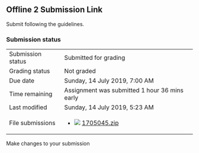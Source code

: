 <h2>Offline 2 Submission Link</h2>Submit following the guidelines.

<h3>Submission status</h3><table>
<tbody><tr>
<td>Submission status</td>
<td>Submitted for grading</td>
</tr>
<tr>
<td>Grading status</td>
<td>Not graded</td>
</tr>
<tr>
<td>Due date</td>
<td>Sunday, 14 July 2019, 7:00 AM</td>
</tr>
<tr>
<td>Time remaining</td>
<td>Assignment was submitted 1 hour 36 mins early</td>
</tr>
<tr>
<td>Last modified</td>
<td>Sunday, 14 July 2019, 5:23 AM</td>
</tr>
<tr>
<td>File submissions</td>
<td><ul><li><img src="..%5C..%5C..%5CJanuary%202018%5CCSE102%5CiGraphics%20Offline%20Submission%20Link%20Assignment%5Cfile%5Carchive.png" /> <a href="file%5C1705045.zip">1705045.zip</a> 
</li></ul>

</td>
</tr>

</tbody>
</table>



Make changes to your submission



